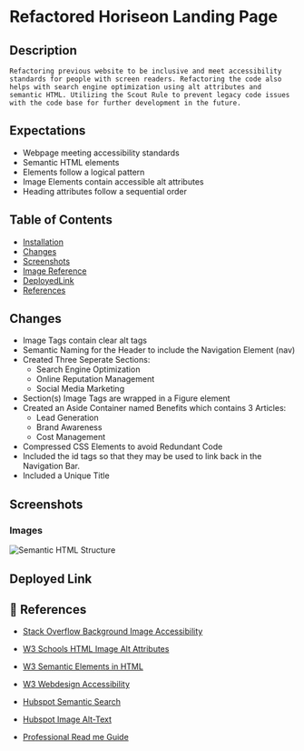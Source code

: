 # Refactored Horiseon Landing Page

## Description 
    Refactoring previous website to be inclusive and meet accessibility standards for people with screen readers. Refactoring the code also helps with search engine optimization using alt attributes and semantic HTML. Utilizing the Scout Rule to prevent legacy code issues with the code base for further development in the future. 
    
## Expectations

- Webpage meeting accessibility standards
- Semantic HTML elements
- Elements follow a logical pattern 
- Image Elements contain accessible alt attributes
- Heading attributes follow a sequential order

## Table of Contents
- [Installation](#installation)
- [Changes](#changes)
- [Screenshots](#screenshots)
- [Image Reference](#images)
- [DeployedLink](#DiployedLink)
- [References](#Refererences)

## Changes 
- Image Tags contain clear alt tags 
- Semantic Naming for the Header to include the Navigation Element (nav)
- Created Three Seperate Sections: 
    - Search Engine Optimization
    - Online Reputation Management
    - Social Media Marketing
- Section(s) Image Tags are wrapped in a Figure element
- Created an Aside Container named Benefits which contains 3 Articles:
    - Lead Generation
    - Brand Awareness
    - Cost Management
- Compressed CSS Elements to avoid Redundant Code
- Included the id tags so that they may be used to link back in the Navigation Bar. 
- Included a Unique Title 

## Screenshots

### Images
![Semantic HTML Structure](https://www.w3schools.com/html/img_sem_elements.gif)

## Deployed Link

## 📝 References 
- [Stack Overflow Background Image Accessibility](https://stackoverflow.com/questions/41942992/how-to-make-background-image-accessible)

- [W3 Schools HTML Image Alt Attributes](https://www.w3schools.com/tags/att_img_alt.asp)

- [W3 Semantic Elements in HTML](https://www.w3schools.com/html/html5_semantic_elements.asp)

- [W3 Webdesign Accessibility](https://www.w3.org/standards/webdesign/accessibility)

- [Hubspot Semantic Search](https://blog.hubspot.com/marketing/semantic-search)

- [Hubspot Image Alt-Text](https://blog.hubspot.com/marketing/image-alt-text)

- [Professional Read me Guide](https://coding-boot-camp.github.io/full-stack/github/professional-readme-guide)


